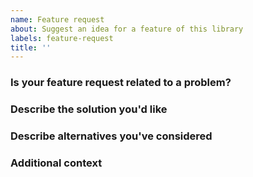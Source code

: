 ```yaml
---
name: Feature request
about: Suggest an idea for a feature of this library
labels: feature-request
title: ''
---
```


### Is your feature request related to a problem?

<!--
A clear and concise description of what the problem is. For example: _It would be useful if [...]_
-->

### Describe the solution you'd like

<!--
A clear and concise description of what you would like to happen.
-->

### Describe alternatives you've considered

<!--
A clear and concise description of any alternative solutions or features you've considered.
-->

### Additional context

<!--
Add any other context or screenshots about the feature request here.
-->
